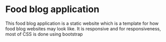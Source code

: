 # Food blog application

This food blog application is a static website which is a template for how food blog websites may look like. It is responsive and for responsiveness, most of CSS is done using bootstrap